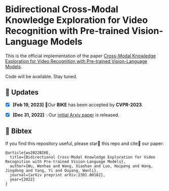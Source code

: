 # Bidirectional Cross-Modal Knowledge Exploration for Video Recognition with Pre-trained Vision-Language Models

This is the official implementation of the paper [Cross-Modal Knowledge Exploration for Video Recognition with Pre-trained Vision-Language Models](https://arxiv.org/abs/2301.00182).

Code will be available. Stay tuned.

## 📣 Updates
- [x] **[Feb 19, 2023]** 🎉Our **BIKE** has been accepted by **CVPR-2023**.
- [x] **[Dec 31, 2022]** 💡Our [initial Arxiv paper](https://arxiv.org/abs/2301.00182) is released.


## 📌 Bibtex
If you find this repository useful, please star🌟 this repo and cite📑 our paper:

```
@article{wu2022BIKE,
  title={Bidirectional Cross-Modal Knowledge Exploration for Video Recognition with Pre-trained Vision-Language Models},
  author={Wu, Wenhao and Wang, Xiaohan and Luo, Haipeng and Wang, Jingdong and Yang, Yi and Ouyang, Wanli},
  journal={arXiv preprint arXiv:2301.00182},
  year={2022}
}
```
